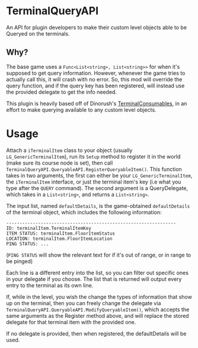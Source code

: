 # TerminalQueryAPI

An API for plugin developers to make their custom level objects able to be Queryed on the terminals.

## Why?

The base game uses a `Func<List<string>, List<string>>` for when it's supposed to get query information. However, whenever the game tries to actually call this, it will crash with no error. So, this mod will override the query function, and if the query key has been registered, will instead use the provided delegate to get the info needed.

This plugin is heavily based off of Dinorush's [TerminalConsumables](https://github.com/Dinorush/TerminalConsumables/), in an effort to make querying available to any custom level objects.

# Usage

Attach a `iTerminalItem` class to your object (usually `LG_GenericTerminalItem`), run its `Setup` method to register it in the world (make sure its course node is set), then call `TerminalQueryAPI.QueryableAPI.RegisterQueryableItem()`. This function takes in two arguments, the first can either be your `LG_GenericTerminalItem`, the `iTerminalItem` interface, or just the terminal item's key (i.e what you type after the `QUERY` command). The second argument is a QueryDelegate, which takes in a `List<string>`, and returns a `List<string>`. 

The input list, named `defaultDetails`, is the game-obtained `defaultDetails` of the terminal object, which includes the following information:

```
----------------------------------------------------------------
ID: terminalItem.TerminalItemKey
ITEM STATUS: terminalItem.FloorItemStatus
LOCATION: terminalItem.FloorItemLocation
PING STATUS: ...
```

(`PING STATUS` will show the relevant text for if it's out of range, or in range to be pinged)

Each line is a different entry into the list, so you can filter out specific ones in your delegate if you choose. The list that is returned will output every entry to the terminal as its own line. 

If, while in the level, you wish the change the types of information that show up on the terminal, then you can freely change the delegate via `TerminalQueryAPI.QueryableAPI.ModifyQueryableItem()`, which accepts the same arguments as the Register method above, and will replace the stored delegate for that terminal item with the provided one.

If no delegate is provided, then when registered, the defaultDetails will be used.